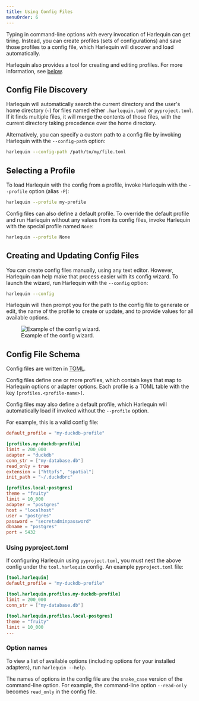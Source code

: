 ```yaml
---
title: Using Config Files
menuOrder: 6
---
```


<script>
    import wizard from "$lib/assets/docs/config-wizard.png"
</script>

Typing in command-line options with every invocation of Harlequin can get tiring. Instead, you can create profiles (sets of configurations) and save those profiles to a config file, which Harlequin will discover and load automatically.

Harlequin also provides a tool for creating and editing profiles. For more information, see [below](#creating-and-updating-config-files).

## Config File Discovery

Harlequin will automatically search the current directory and the user's home directory (`~`) for files named either `.harlequin.toml` or `pyproject.toml`. If it finds multiple files, it will merge the contents of those files, with the current directory taking precedence over the home directory.

Alternatively, you can specify a custom path to a config file by invoking Harlequin with the `--config-path` option:

```bash
harlequin --config-path /path/to/my/file.toml
```

## Selecting a Profile

To load Harlequin with the config from a profile, invoke Harlequin with the `--profile` option (alias `-P`):

```bash
harlequin --profile my-profile
```

Config files can also define a default profile. To override the default profile and run Harlequin without any values from its config files, invoke Harlequin with the special profile named `None`:

```bash
harlequin --profile None
```

## Creating and Updating Config Files

You can create config files manually, using any text editor. However, Harlequin can help make that process easier with its config wizard. To launch the wizard, run Harlequin with the `--config` option:

```bash
harlequin --config
```

Harlequin will then prompt you for the path to the config file to generate or edit, the name of the profile to create or update, and to provide values for all available options.

<div class="flex flex-wrap justify-center py-2">
    <figure>
        <img src={wizard} alt="Example of the config wizard."  class="h-auto w-full max-h-80">
        <figcaption class="text-center text-sm text-purple font-bold">Example of the config wizard.</figcaption>
    </figure>
</div>

## Config File Schema

Config files are written in [TOML](https://toml.io/en/).

Config files define one or more profiles, which contain keys that map to Harlequin options or adapter options. Each profile is a TOML table with the key `[profiles.<profile-name>]`.

Config files may also define a default profile, which Harlequin will automatically load if invoked without the `--profile` option.

For example, this is a valid config file:

```toml
default_profile = "my-duckdb-profile"

[profiles.my-duckdb-profile]
limit = 200_000
adapter = "duckdb"
conn_str = ["my-database.db"]
read_only = true
extension = ["httpfs", "spatial"]
init_path = "~/.duckdbrc"

[profiles.local-postgres]
theme = "fruity"
limit = 10_000
adapter = "postgres"
host = "localhost"
user = "postgres"
password = "secretadminpassword"
dbname = "postgres"
port = 5432
```

### Using pyproject.toml

If configuring Harlequin using `pyproject.toml`, you must nest the above config under the `tool.harlequin` config. An example `pyproject.toml` file:

```toml
[tool.harlequin]
default_profile = "my-duckdb-profile"

[tool.harlequin.profiles.my-duckdb-profile]
limit = 200_000
conn_str = ["my-database.db"]

[tool.harlequin.profiles.local-postgres]
theme = "fruity"
limit = 10_000
...
```

### Option names

To view a list of available options (including options for your installed adapters), run `harlequin --help`.

The names of options in the config file are the `snake_case` version of the command-line option. For example, the command-line option `--read-only` becomes `read_only` in the config file.
